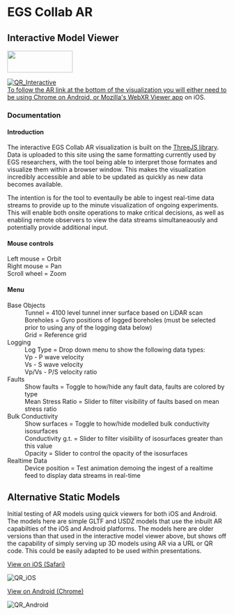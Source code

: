 # EGS Collab AR 

## Interactive Model Viewer
<a href="https://immersivecomputing.github.io/EGS_Collab_AR/webxr.html"><img src="https://immersivecomputing.github.io/EGS_Collab_AR/media/GoButton.png" width="150" height="50">

![QR_Interactive](https://immersivecomputing.github.io/EGS_Collab_AR/media/QR_interactive.png)
<br />To follow the AR link at the bottom of the visualization you will either need to be using Chrome on Android, or [Mozilla's WebXR Viewer app](https://apps.apple.com/us/app/webxr-viewer/id1295998056) on iOS.  
  
### Documentation

#### Introduction
The interactive EGS Collab AR visualization is built on the [ThreeJS library](threejs.org). Data is uploaded to this site using the same formatting currently used by EGS researchers, with the tool being able to interpret those formates and visualize them within a browser window. This makes the visualization incredibly accessible and able to be updated as quickly as new data becomes available.

The intention is for the tool to eventaully be able to ingest real-time data streams to provide up to the minute visualization of ongoing experiments. This will enable both onsite operations to make critical decisions, as well as enabling remote observers to view the data streams simultaneaously and potentially provide additional input.

#### Mouse controls
  Left mouse = Orbit
  <br />Right mouse = Pan
  <br />Scroll wheel = Zoom
#### Menu
<dl>
  <dt>Base Objects</dt>
  <dd>Tunnel = 4100 level tunnel inner surface based on LiDAR scan
  <br />Boreholes = Gyro positions of logged boreholes (must be selected prior to using any of the logging data below)
  <br />Grid = Reference grid</dd>
  <dt>Logging</dt>
  <dd>Log Type = Drop down menu to show the following data types:
  <br />    Vp - P wave velocity
  <br />    Vs - S wave velocity
  <br />    Vp/Vs - P/S velocity ratio</dd>
  <dt>Faults</dt>
  <dd>Show faults = Toggle to how/hide any fault data, faults are colored by type
  <br />  Mean Stress Ratio = Slider to filter visibility of faults based on mean stress ratio</dd>
  <dt>Bulk Conductivity</dt>
  <dd>Show surfaces = Toggle to how/hide modelled bulk conductivity isosurfaces
  <br />  Conductivity g.t. = Slider to filter visibility of isosurfaces greater than this value
  <br />  Opacity = Slider to control the opacity of the isosurfaces</dd>
  <dt>Realtime Data</dt>
  <dd>Device position = Test animation demoing the ingest of a realtime feed to display data streams in real-time</dd>
</dl>


## Alternative Static Models
Initial testing of AR models using quick viewers for both iOS and Android. The models here are simple GLTF and USDZ models that use the inbuilt AR capabilties of the iOS and Android platforms. The models here are older versions than that used in the interactive model viewer above, but shows off the capability of simply serving up 3D models using AR via a URL or QR code. This could be easily adapted to be used within presentations.

[View on iOS (Safari)](https://immersivecomputing.github.io/EGS_Collab_AR/USD/MasterParent.usdz)

![QR_iOS](https://immersivecomputing.github.io/EGS_Collab_AR/media/QR_ios.png)

<a href="intent://arvr.google.com/scene-viewer/1.0?file=https://immersivecomputing.github.io/EGS_Collab_AR/GLTF/MasterParent.glb#Intent;scheme=https;package=com.google.android.googlequicksearchbox;action=android.intent.action.VIEW;S.browser_fallback_url=https://developers.google.com/ar;end;">View on Android (Chrome)</a>

![QR_Android](https://immersivecomputing.github.io/EGS_Collab_AR/media/QR_android.png)
